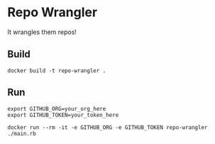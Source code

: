 # Repo Wrangler

It wrangles them repos!

## Build

```shell
docker build -t repo-wrangler .
```

## Run

```shell
export GITHUB_ORG=your_org_here
export GITHUB_TOKEN=your_token_here

docker run --rm -it -e GITHUB_ORG -e GITHUB_TOKEN repo-wrangler ./main.rb
```
